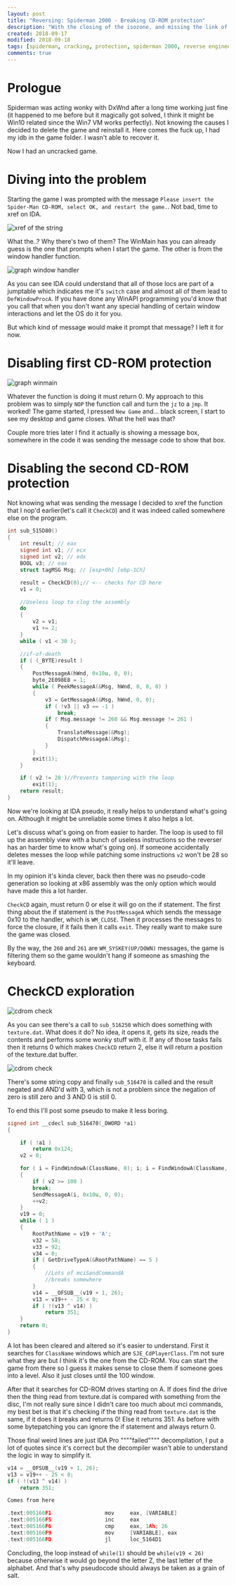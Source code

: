 ```yaml
---
layout: post
title: "Reversing: Spiderman 2000 - Breaking CD-ROM protection"
description: "With the closing of the isozone, and missing the link of the available NO-CD patch I needed to crack it myself"
created: 2018-09-17
modified: 2018-09-18
tags: [spiderman, cracking, protection, spiderman 2000, reverse engineering, ida pro]
comments: true
---
```


# Prologue


Spiderman was acting wonky with DxWnd after a long time working just fine (it happened to me before but it magically got solved, I think it might be Win10 related since the Win7 VM works perfectly). Not knowing the causes I decided to delete the game and reinstall it. Here comes the fuck up, I had my idb in the game folder. I wasn't able to recover it.

Now I had an uncracked game.


# Diving into the problem


Starting the game I was prompted with the message `Please insert the Spider-Man CD-ROM, select OK, and restart the game.`. Not bad, time to xref on IDA.

![xref of the string](images/spidey/cdrom_xref.png)


What the..? Why there's two of them? The WinMain has you can already guess is the one that prompts when I start the game. The other is from the window handler function.

![graph window handler](images/spidey/graph_cdrom_handler.png)

As you can see IDA could understand that all of those locs are part of a jumptable which indicates me it's `switch` case and almost all of them lead to `DefWindowProcA`. If you have done any WinAPI programming you'd know that you call that when you don't want any special handling of certain window interactions and let the OS do it for you.

But which kind of message would make it prompt that message? I left it for now.


# Disabling first CD-ROM protection



![graph winmain](images/spidey/first_cdrom_protection.png)

Whatever the function is doing it must return 0. My approach to this problem was to simply `NOP` the function call and turn the `jz` to a `jmp`. It worked! The game started, I pressed `New Game` and... black screen, I start to see my desktop and game closes. What the hell was that?

Couple more tries later I find it actually is showing a message box, somewhere in the code it was sending the message code to show that box.


# Disabling the second CD-ROM protection

Not knowing what was sending the message I decided to xref the function that I nop'd earlier(let's call it `CheckCD`) and it was indeed called somewhere else on the program. 

```c
int sub_515D80()
{
	int result; // eax
	signed int v1; // ecx
	signed int v2; // edx
	BOOL v3; // eax
	struct tagMSG Msg; // [esp+0h] [ebp-1Ch]

	result = CheckCD(0);// <-- checks for CD here
	v1 = 0;

	//Useless loop to clog the assembly
	do
	{
		v2 = v1;
		v1 += 2;
	}
	while ( v1 < 30 );

	//if-of-death
	if ( (_BYTE)result )
	{
		PostMessageA(hWnd, 0x10u, 0, 0);
		byte_2E098E8 = 1;
		while ( PeekMessageA(&Msg, hWnd, 0, 0, 0) )
		{
			v3 = GetMessageA(&Msg, hWnd, 0, 0);
			if ( !v3 || v3 == -1 )
				break;
			if ( Msg.message != 260 && Msg.message != 261 )
			{
				TranslateMessage(&Msg);
				DispatchMessageA(&Msg);
			}
		}
		exit(1);
	}

	if ( v2 != 28 )//Prevents tampering with the loop
		exit(1);
	return result;
}
```

Now we're looking at IDA pseudo, it really helps to understand what's going on. Although it might be unreliable some times it also helps a lot.


Let's discuss what's going on from easier to harder. The loop is used to fill up the assembly view with a bunch of useless instructions so the reverser has an harder time to know what's going on). If someone accidentally deletes messes the loop while patching some instructions `v2` won't be 28 so it'll leave.

In my opinion it's kinda clever, back then there was no pseudo-code generation so looking at x86 assembly was the only option which would have made this a lot harder.


`CheckCD` again, must return 0 or else it will go on the if statement. The first thing about the if statement is the `PostMessageA` which sends the message 0x10 to the handler, which is `WM_CLOSE`. Then it processes the messages to force the closure, if it fails then it calls `exit`. They really want to make sure the game was closed.


By the way, the `260` and `261` are `WM_SYSKEY(UP/DOWN)` messages, the game is filtering them so the game wouldn't hang if someone as smashing the keyboard.



# CheckCD exploration

![cdrom check](images/spidey/cdcheck_graph.png)

As you can see there's a call to `sub_516250` which does something with `texture.dat`. What does it do? No idea, it opens it, gets its size, reads the contents and performs some wonky stuff with it. If any of those tasks fails then it returns 0 which makes `CheckCD` return 2, else it will return a position of the texture.dat buffer.

![cdrom check](images/spidey/cdcheck_graph2.png)

There's some string copy and finally `sub_516470` is called and the result negated and AND'd with 3, which is not a problem since the negation of zero is still zero and 3 AND 0 is still 0.

To end this I'll post some pseudo to make it less boring.

```c
signed int __cdecl sub_516470(_DWORD *a1)
{

	if ( !a1 )
		return 0x124;
	v2 = 0;

	for ( i = FindWindowA(ClassName, 0); i; i = FindWindowA(ClassName, 0) )
	{
		if ( v2 >= 100 )
		break;
		SendMessageA(i, 0x10u, 0, 0);
		++v2;
	}
	v19 = 0;
	while ( 1 )
	{
		RootPathName = v19 + 'A';
		v32 = 58;
		v33 = 92;
		v34 = 0;
		if ( GetDriveTypeA(&RootPathName) == 5 )
		{
			//Lots of mciSendCommandA
			//breaks somewhere
		}
		v14 = __OFSUB__(v19 + 1, 26);
		v13 = v19++ - 25 < 0;
		if ( !(v13 ^ v14) )
			return 351;
	}
	return 0;
}
```

A lot has been cleared and altered so it's easier to understand. First it searches for `ClassName` windows which are `SJE_CdPlayerClass`. I'm not sure what they are but I think it's the one from the CD-ROM. You can start the game from there so I guess it makes sense to close them if someone goes into a level. Also it just closes until the 100 window.

After that it searches for CD-ROM drives starting on A. If does find the drive then the thing read from texture.dat is compared with something from the disc, I'm not really sure since I didn't care too much about mci commands, my best bet is that it's checking if the thing read from `texture.dat` is the same, if it does it breaks and returns 0! Else it returns 351. As before with some bytepatching you can ignore the if statement and always return 0.

Those final weird lines are just IDA Pro """"failed"""" decompilation, I put a lot of quotes since it's correct but the decompiler wasn't able to understand the logic in way to simplify it.

```c
v14 = __OFSUB__(v19 + 1, 26);
v13 = v19++ - 25 < 0;
if ( !(v13 ^ v14) )
	return 351;

Comes from here

.text:005166F1                 mov     eax, [VARIABLE]
.text:005166F5                 inc     eax
.text:005166F6                 cmp     eax, 1Ah; 26
.text:005166F9                 mov     [VARIABLE], eax
.text:005166FD                 jl      loc_5164D1

```

Concluding, the  loop instead of `while(1)` should be `while(v19 < 26)` because otherwise it would go beyond the letter Z, the last letter of the alphabet. And that's why pseudocode should always be taken as a grain of salt.
